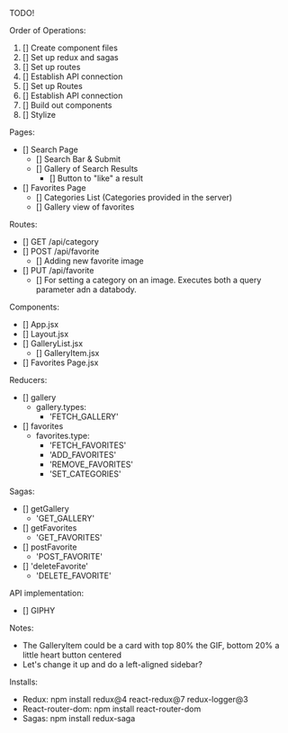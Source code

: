 TODO!

Order of Operations:

1. [] Create component files
2. [] Set up redux and sagas
3. [] Set up routes
4. [] Establish API connection
5. [] Set up Routes
6. [] Establish API connection
7. [] Build out components
8. [] Stylize

Pages:

- [] Search Page
  - [] Search Bar & Submit
  - [] Gallery of Search Results
    - [] Button to "like" a result
- [] Favorites Page
  - [] Categories List (Categories provided in the server)
  - [] Gallery view of favorites

Routes:

- [] GET /api/category
- [] POST /api/favorite
  - [] Adding new favorite image
- [] PUT /api/favorite
  - [] For setting a category on an image. Executes both a query parameter adn a databody.

Components:

- [] App.jsx
- [] Layout.jsx
- [] GalleryList.jsx
  - [] GalleryItem.jsx
- [] Favorites Page.jsx

Reducers:

- [] gallery
  - gallery.types:
    - 'FETCH_GALLERY'
- [] favorites
  - favorites.type:
    - 'FETCH_FAVORITES'
    - 'ADD_FAVORITES'
    - 'REMOVE_FAVORITES'
    - 'SET_CATEGORIES'

Sagas:

- [] getGallery
  - 'GET_GALLERY'
- [] getFavorites
  - 'GET_FAVORITES'
- [] postFavorite
  - 'POST_FAVORITE'
- [] 'deleteFavorite'
  - 'DELETE_FAVORITE'

API implementation:

- [] GIPHY

Notes:

- The GalleryItem could be a card with top 80% the GIF, bottom 20% a little heart button centered
- Let's change it up and do a left-aligned sidebar?

Installs:

- Redux: npm install redux@4 react-redux@7 redux-logger@3
- React-router-dom: npm install react-router-dom
- Sagas: npm install redux-saga
